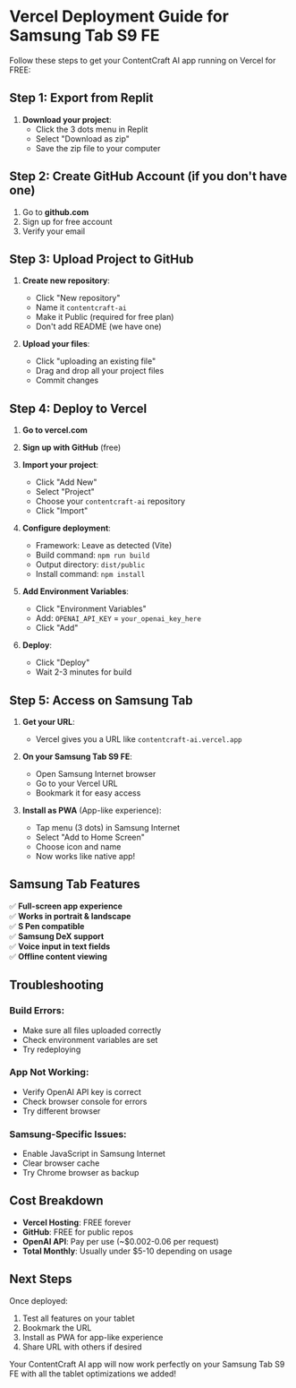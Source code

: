 # Vercel Deployment Guide for Samsung Tab S9 FE

Follow these steps to get your ContentCraft AI app running on Vercel for FREE:

## Step 1: Export from Replit

1. **Download your project**:
   - Click the 3 dots menu in Replit
   - Select "Download as zip"
   - Save the zip file to your computer

## Step 2: Create GitHub Account (if you don't have one)

1. Go to **github.com**
2. Sign up for free account
3. Verify your email

## Step 3: Upload Project to GitHub

1. **Create new repository**:
   - Click "New repository" 
   - Name it `contentcraft-ai`
   - Make it Public (required for free plan)
   - Don't add README (we have one)

2. **Upload your files**:
   - Click "uploading an existing file"
   - Drag and drop all your project files
   - Commit changes

## Step 4: Deploy to Vercel

1. **Go to vercel.com**
2. **Sign up with GitHub** (free)
3. **Import your project**:
   - Click "Add New"
   - Select "Project" 
   - Choose your `contentcraft-ai` repository
   - Click "Import"

4. **Configure deployment**:
   - Framework: Leave as detected (Vite)
   - Build command: `npm run build`
   - Output directory: `dist/public`
   - Install command: `npm install`

5. **Add Environment Variables**:
   - Click "Environment Variables"
   - Add: `OPENAI_API_KEY` = `your_openai_key_here`
   - Click "Add"

6. **Deploy**:
   - Click "Deploy"
   - Wait 2-3 minutes for build

## Step 5: Access on Samsung Tab

1. **Get your URL**: 
   - Vercel gives you a URL like `contentcraft-ai.vercel.app`

2. **On your Samsung Tab S9 FE**:
   - Open Samsung Internet browser
   - Go to your Vercel URL
   - Bookmark it for easy access

3. **Install as PWA** (App-like experience):
   - Tap menu (3 dots) in Samsung Internet
   - Select "Add to Home Screen"
   - Choose icon and name
   - Now works like native app!

## Samsung Tab Features

✅ **Full-screen app experience**  
✅ **Works in portrait & landscape**  
✅ **S Pen compatible**  
✅ **Samsung DeX support**  
✅ **Voice input in text fields**  
✅ **Offline content viewing**  

## Troubleshooting

### Build Errors:
- Make sure all files uploaded correctly
- Check environment variables are set
- Try redeploying

### App Not Working:
- Verify OpenAI API key is correct
- Check browser console for errors
- Try different browser

### Samsung-Specific Issues:
- Enable JavaScript in Samsung Internet
- Clear browser cache
- Try Chrome browser as backup

## Cost Breakdown

- **Vercel Hosting**: FREE forever
- **GitHub**: FREE for public repos
- **OpenAI API**: Pay per use (~$0.002-0.06 per request)
- **Total Monthly**: Usually under $5-10 depending on usage

## Next Steps

Once deployed:
1. Test all features on your tablet
2. Bookmark the URL
3. Install as PWA for app-like experience
4. Share URL with others if desired

Your ContentCraft AI app will now work perfectly on your Samsung Tab S9 FE with all the tablet optimizations we added!